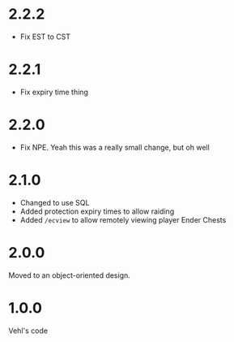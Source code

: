 2.2.2
=====
* Fix EST to CST

2.2.1
=====
* Fix expiry time thing

2.2.0
=====
* Fix NPE. Yeah this was a really small change, but oh well

2.1.0
=====
* Changed to use SQL
* Added protection expiry times to allow raiding
* Added `/ecview` to allow remotely viewing player Ender Chests

2.0.0
=====

Moved to an object-oriented design.

1.0.0
=====

Vehl's code

